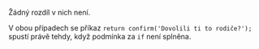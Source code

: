 Žádný rozdíl v nich není.

V obou případech se příkaz `return confirm('Dovolili ti to rodiče?');` spustí právě tehdy, když podmínka za `if` není splněna.
